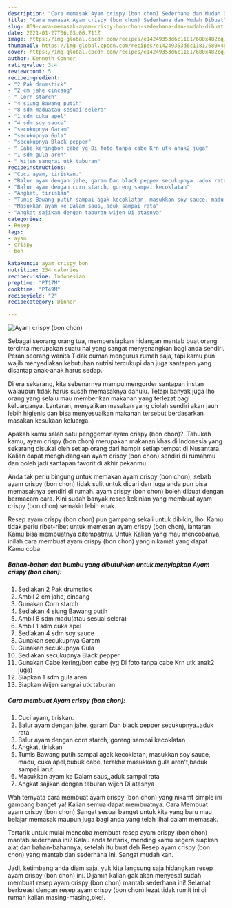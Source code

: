```yaml
---
description: "Cara memasak Ayam crispy (bon chon) Sederhana dan Mudah Dibuat"
title: "Cara memasak Ayam crispy (bon chon) Sederhana dan Mudah Dibuat"
slug: 859-cara-memasak-ayam-crispy-bon-chon-sederhana-dan-mudah-dibuat
date: 2021-01-27T06:03:00.711Z
image: https://img-global.cpcdn.com/recipes/e14249353d6c1181/680x482cq70/ayam-crispy-bon-chon-foto-resep-utama.jpg
thumbnail: https://img-global.cpcdn.com/recipes/e14249353d6c1181/680x482cq70/ayam-crispy-bon-chon-foto-resep-utama.jpg
cover: https://img-global.cpcdn.com/recipes/e14249353d6c1181/680x482cq70/ayam-crispy-bon-chon-foto-resep-utama.jpg
author: Kenneth Conner
ratingvalue: 3.4
reviewcount: 5
recipeingredient:
- "2 Pak drumstick"
- "2 cm jahe cincang"
- " Corn starch"
- "4 siung Bawang putih"
- "8 sdm maduatau sesuai selera"
- "1 sdm cuka apel"
- "4 sdm soy sauce"
- "secukupnya Garam"
- "secukupnya Gula"
- "secukupnya Black pepper"
- " Cabe keringbon cabe yg Di foto tanpa cabe Krn utk anak2 juga"
- "1 sdm gula aren"
- " Wijen sangrai utk taburan"
recipeinstructions:
- "Cuci ayam, tiriskan."
- "Balur ayam dengan jahe, garam Dan black pepper secukupnya..aduk rata"
- "Balur ayam dengan corn starch, goreng sampai kecoklatan"
- "Angkat, tiriskan"
- "Tumis Bawang putih sampai agak kecoklatan, masukkan soy sauce, madu, cuka apel,bubuk cabe, terakhir masukkan gula aren&#39;t,baduk sampai larut"
- "Masukkan ayam ke Dalam saus,,aduk sampai rata"
- "Angkat sajikan dengan taburan wijen Di atasnya"
categories:
- Resep
tags:
- ayam
- crispy
- bon

katakunci: ayam crispy bon 
nutrition: 234 calories
recipecuisine: Indonesian
preptime: "PT17M"
cooktime: "PT49M"
recipeyield: "2"
recipecategory: Dinner

---
```



![Ayam crispy (bon chon)](https://img-global.cpcdn.com/recipes/e14249353d6c1181/680x482cq70/ayam-crispy-bon-chon-foto-resep-utama.jpg)

Sebagai seorang orang tua, mempersiapkan hidangan mantab buat orang tercinta merupakan suatu hal yang sangat menyenangkan bagi anda sendiri. Peran seorang  wanita Tidak cuman mengurus rumah saja, tapi kamu pun wajib menyediakan kebutuhan nutrisi tercukupi dan juga santapan yang disantap anak-anak harus sedap.

Di era  sekarang, kita sebenarnya mampu mengorder santapan instan walaupun tidak harus susah memasaknya dahulu. Tetapi banyak juga lho orang yang selalu mau memberikan makanan yang terlezat bagi keluarganya. Lantaran, menyajikan masakan yang diolah sendiri akan jauh lebih higienis dan bisa menyesuaikan makanan tersebut berdasarkan masakan kesukaan keluarga. 



Apakah kamu salah satu penggemar ayam crispy (bon chon)?. Tahukah kamu, ayam crispy (bon chon) merupakan makanan khas di Indonesia yang sekarang disukai oleh setiap orang dari hampir setiap tempat di Nusantara. Kalian dapat menghidangkan ayam crispy (bon chon) sendiri di rumahmu dan boleh jadi santapan favorit di akhir pekanmu.

Anda tak perlu bingung untuk memakan ayam crispy (bon chon), sebab ayam crispy (bon chon) tidak sulit untuk dicari dan juga anda pun bisa memasaknya sendiri di rumah. ayam crispy (bon chon) boleh dibuat dengan bermacam cara. Kini sudah banyak resep kekinian yang membuat ayam crispy (bon chon) semakin lebih enak.

Resep ayam crispy (bon chon) pun gampang sekali untuk dibikin, lho. Kamu tidak perlu ribet-ribet untuk memesan ayam crispy (bon chon), lantaran Kamu bisa membuatnya ditempatmu. Untuk Kalian yang mau mencobanya, inilah cara membuat ayam crispy (bon chon) yang nikamat yang dapat Kamu coba.

<!--inarticleads1-->

##### Bahan-bahan dan bumbu yang dibutuhkan untuk menyiapkan Ayam crispy (bon chon):

1. Sediakan 2 Pak drumstick
1. Ambil 2 cm jahe, cincang
1. Gunakan  Corn starch
1. Sediakan 4 siung Bawang putih
1. Ambil 8 sdm madu(atau sesuai selera)
1. Ambil 1 sdm cuka apel
1. Sediakan 4 sdm soy sauce
1. Gunakan secukupnya Garam
1. Gunakan secukupnya Gula
1. Sediakan secukupnya Black pepper
1. Gunakan  Cabe kering/bon cabe (yg Di foto tanpa cabe Krn utk anak2 juga)
1. Siapkan 1 sdm gula aren
1. Siapkan  Wijen sangrai utk taburan




<!--inarticleads2-->

##### Cara membuat Ayam crispy (bon chon):

1. Cuci ayam, tiriskan.
1. Balur ayam dengan jahe, garam Dan black pepper secukupnya..aduk rata
1. Balur ayam dengan corn starch, goreng sampai kecoklatan
1. Angkat, tiriskan
1. Tumis Bawang putih sampai agak kecoklatan, masukkan soy sauce, madu, cuka apel,bubuk cabe, terakhir masukkan gula aren&#39;t,baduk sampai larut
1. Masukkan ayam ke Dalam saus,,aduk sampai rata
1. Angkat sajikan dengan taburan wijen Di atasnya




Wah ternyata cara membuat ayam crispy (bon chon) yang nikamt simple ini gampang banget ya! Kalian semua dapat membuatnya. Cara Membuat ayam crispy (bon chon) Sangat sesuai banget untuk kita yang baru mau belajar memasak maupun juga bagi anda yang telah lihai dalam memasak.

Tertarik untuk mulai mencoba membuat resep ayam crispy (bon chon) mantab sederhana ini? Kalau anda tertarik, mending kamu segera siapkan alat dan bahan-bahannya, setelah itu buat deh Resep ayam crispy (bon chon) yang mantab dan sederhana ini. Sangat mudah kan. 

Jadi, ketimbang anda diam saja, yuk kita langsung saja hidangkan resep ayam crispy (bon chon) ini. Dijamin kalian gak akan menyesal sudah membuat resep ayam crispy (bon chon) mantab sederhana ini! Selamat berkreasi dengan resep ayam crispy (bon chon) lezat tidak rumit ini di rumah kalian masing-masing,oke!.

